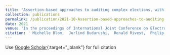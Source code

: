 ```yaml
---
title: "Assertion-based approaches to auditing complex elections, with application to party-list proportional elections"
collection: publications
permalink: /publication/2021-10-Assertion-based-approaches-to-auditing-complex-elections-with-application-to-party-list-proportional-elections
date: 2021
venue: 'In the proceedings of International Joint Conference on Electronic Voting'
citation: ' Michelle Blom,  Jurlind Budurushi,  Ronald Rivest,  Philip Stark,  Peter Stuckey,  Vanessa Teague,  Damjan Vukcevic, &quot;Assertion-based approaches to auditing complex elections, with application to party-list proportional elections.&quot; In the proceedings of International Joint Conference on Electronic Voting, 2021.'
---
```

Use [Google Scholar](https://scholar.google.com/scholar?q=Assertion+based+approaches+to+auditing+complex+elections,+with+application+to+party+list+proportional+elections){:target="_blank"} for full citation